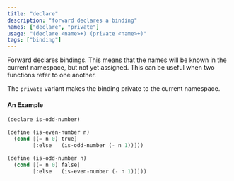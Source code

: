 ```yaml
---
title: "declare"
description: "forward declares a binding"
names: ["declare", "private"]
usage: "(declare <name>+) (private <name>+)"
tags: ["binding"]
---
```


Forward declares bindings. This means that the names will be known in the current namespace, but not yet assigned. This can be useful when two functions refer to one another.

The `private` variant makes the binding private to the current namespace.

#### An Example

```scheme
(declare is-odd-number)

(define (is-even-number n)
  (cond [(= n 0) true]
        [:else   (is-odd-number (- n 1))]))

(define (is-odd-number n)
  (cond [(= n 0) false]
        [:else   (is-even-number (- n 1))]))
```
